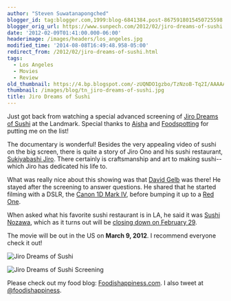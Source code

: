 ```yaml
---
author: "Steven Suwatanapongched"
blogger_id: tag:blogger.com,1999:blog-6841384.post-8675918015450725598
blogger_orig_url: https://www.sunpech.com/2012/02/jiro-dreams-of-sushi.html
date: '2012-02-09T01:41:00.000-06:00'
headerimage: /images/headers/los_angeles.jpg
modified_time: '2014-08-08T16:49:48.958-05:00'
redirect_from: /2012/02/jiro-dreams-of-sushi.html
tags:
  - Los Angeles
  - Movies
  - Review
old_thumbnail: https://4.bp.blogspot.com/-zUQNDO1gzbo/TzNzoB-Tq2I/AAAAAAAA6EA/4C_IOqDeVtU/s800/2012-02-08+at+23-15-52.jpg
thumbnail: /images/blog/tn_jiro-dreams-of-sushi.jpg
title: Jiro Dreams of Sushi
---
```



Just got back from watching a special advanced screening of [Jiro Dreams of Sushi](https://www.sushimovie.com) at the Landmark. Special thanks to [Aisha](https://twitter.com/#!/tisaisha) and [Foodspotting](https://www.foodspotting.com) for putting me on the list!

The documentary is wonderful! Besides the very appealing video of sushi on the big screen, there is quite a story of Jiro Ono and his sushi restaurant, [Sukiyabashi Jiro](https://en.wikipedia.org/wiki/Sukiyabashi_Jiro). There certainly is craftsmanship and art to making sushi-- which Jiro has dedicated his life to.

What was really nice about this showing was that [David Gelb](https://www.imdb.com/name/nm0312173/) was there! He stayed after the screening to answer questions. He shared that he started filming with a DSLR, the [Canon 1D Mark IV](https://www.amazon.com/gp/product/B002TG3ZYQ/ref=as_li_ss_tl?ie=UTF8&amp;tag=sunpech-20&amp;linkCode=as2&amp;camp=1789&amp;creative=390957&amp;creativeASIN=B002TG3ZYQ), before bumping it up to a [Red One](https://en.wikipedia.org/wiki/Red_Digital_Cinema_Camera_Company).

When asked what his favorite sushi restaurant is in LA, he said it was [Sushi Nozawa](https://www.sushinozawa.com), which as it turns out will be [closing down on February 29](https://eater.com/archives/2012/01/26/las-sushi-nozawa-to-close.php).

The movie will be out in the US on **March 9, 2012**. I recommend everyone check it out!

![Jiro Dreams of Sushi](/images/blog/2012-02-08-at-23-15-52.jpg)

![Jiro Dreams of Sushi Screening](/images/blog/2012-02-08-at-18-09-50.jpg)


Please check out my food blog: [Foodishappiness.com](https://www.foodishappiness.com). I also tweet at [@foodishappiness](https://www.twitter.com/foodishappiness).